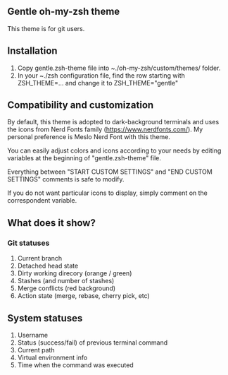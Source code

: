 ## Gentle oh-my-zsh theme
This theme is for git users. 

## Installation

1. Copy gentle.zsh-theme file into ~./oh-my-zsh/custom/themes/ folder.
2. In your ~./zsh configuration file, find the row starting with ZSH_THEME=... and change it to ZSH_THEME="gentle"

## Compatibility and customization

By default, this theme is adopted to dark-background terminals and uses the icons from Nerd Fonts family (https://www.nerdfonts.com/). My personal preference is Meslo Nerd Font with this theme.

You can easily adjust colors and icons according to your needs by editing variables at the beginning of "gentle.zsh-theme" file.

Everything between "START CUSTOM SETTINGS" and "END CUSTOM SETTINGS" comments is safe to modify.

If you do not want particular icons to display, simply comment on the correspondent variable.

## What does it show?

### Git statuses

1. Current branch 
2. Detached head state
3. Dirty working direcory (orange / green)
4. Stashes (and number of stashes)
5. Merge conflicts (red background)
6. Action state (merge, rebase, cherry pick, etc)

## System statuses

1. Username
2. Status (success/fail) of previous terminal command
3. Current path
4. Virtual environment info
5. Time when the command was executed